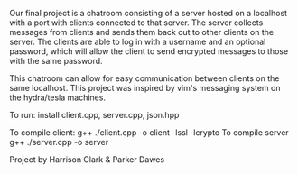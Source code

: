 Our final project is a chatroom consisting of a server hosted on a localhost with a port with clients connected to that server. 
The server collects messages from clients and sends them back out to other clients on the server. 
The clients are able to log in with a username and an optional password, which will allow the client to send encrypted messages to those with the same password. 

This chatroom can allow for easy communication between clients on the same localhost.
This project was inspired by vim's messaging system on the hydra/tesla machines. 

To run: 
install client.cpp, server.cpp, json.hpp

To compile client:
g++ ./client.cpp -o client -lssl -lcrypto
To compile server
g++ ./server.cpp -o server

Project by Harrison Clark & Parker Dawes
